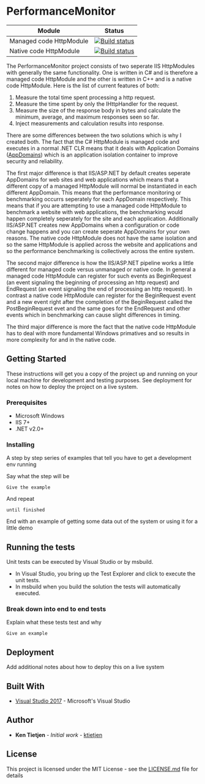 # PerformanceMonitor

| Module | Status |
| ------ | ------ |
| Managed code HttpModule | [![Build status](https://ci.appveyor.com/api/projects/status/ej31e66aki3uryj6/branch/master?svg=true)](https://ci.appveyor.com/project/ktietjen/performancemonitor/branch/master) |
| Native code HttpModule | [![Build status](https://ci.appveyor.com/api/projects/status/ej31e66aki3uryj6/branch/master?svg=true)](https://ci.appveyor.com/project/ktietjen/performancemonitor/branch/master) |

The PerformanceMonitor project consists of two seperate IIS HttpModules with generally the same functionality.  One is written in C# and is therefore a managed code HttpModule and the other is written in C++ and is a native code HttpModule. Here is the list of current features of both:

1. Measure the total time spent processing a http request.
2. Measure the time spent by only the IHttpHandler for the request.
3. Measure the size of the response body in bytes and calculate the minimum, average, and maximum responses seen so far.
4. Inject measurements and calculation results into response.

There are some differences between the two solutions which is why I created both.  The fact that the C# HttpModule is managed code and executes in a normal .NET CLR means that it deals with Application Domains ([AppDomains](https://docs.microsoft.com/en-us/dotnet/framework/app-domains/application-domains)) which is an application isolation container to improve security and reliability.

The first major difference is that IIS/ASP.NET by default creates seperate AppDomains for web sites and web applications which means that a different copy of a managed HttpModule will normal be instantiated in each different AppDomain.  This means that the performance monitoring or benchmarking occurrs seperately for each AppDomain respectively.  This means that if you are attempting to use a managed code HttpModule to benchmark a website with web applications, the benchmarking would happen completely seperately for the site and each application.  Additionally IIS/ASP.NET creates new AppDomains when a configuration or code change happens and you can create seperate AppDomains for your own reasons.  The native code HttpModule does not have the same isolation and so the same HttpModule is applied across the website and applications and so the performance benchmarking is collectively across the entire system.

The second major difference is how the IIS/ASP.NET pipeline works a little different for managed code versus unmanaged or native code.  In general a managed code HttpModule can register for such events as BeginRequest (an event signaling the beginning of processing an http request) and EndRequest (an event signaling the end of processing an http request).  In contrast a native code HttpModule can register for the BeginRequest event and a new event right after the completion of the BeginRequest called the PostBeginRequest evet and the same goes for the EndRequest and other events which in benchmarking can cause slight differences in timing.

The third major difference is more the fact that the native code HttpModule has to deal with more fundamental Windows primatives and so results in more complexity for and in the native code.

## Getting Started

These instructions will get you a copy of the project up and running on your local machine for development and testing purposes. See deployment for notes on how to deploy the project on a live system.

### Prerequisites

* Microsoft Windows
* IIS 7+
* .NET v2.0+

### Installing

A step by step series of examples that tell you have to get a development env running

Say what the step will be

```
Give the example
```

And repeat

```
until finished
```

End with an example of getting some data out of the system or using it for a little demo

## Running the tests

Unit tests can be executed by Visual Studio or by msbuild.
* In Visual Studio, you bring up the Test Explorer and click to execute the unit tests.
* In msbuild when you build the solution the tests will automatically executed.

### Break down into end to end tests

Explain what these tests test and why

```
Give an example
```

## Deployment

Add additional notes about how to deploy this on a live system

## Built With

* [Visual Studio 2017](https://www.visualstudio.com/downloads/) - Microsoft's Visual Studio


## Author

* **Ken Tietjen** - *Initial work* - [ktietjen](https://github.com/ktietjen)

## License

This project is licensed under the MIT License - see the [LICENSE.md](LICENSE.md) file for details


